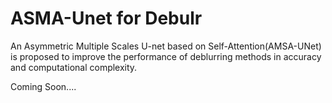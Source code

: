 # ASMA-Unet for Debulr
An Asymmetric Multiple Scales U-net based on Self-Attention(AMSA-UNet) is proposed to improve the performance of deblurring methods in accuracy and computational complexity.

Coming Soon....

